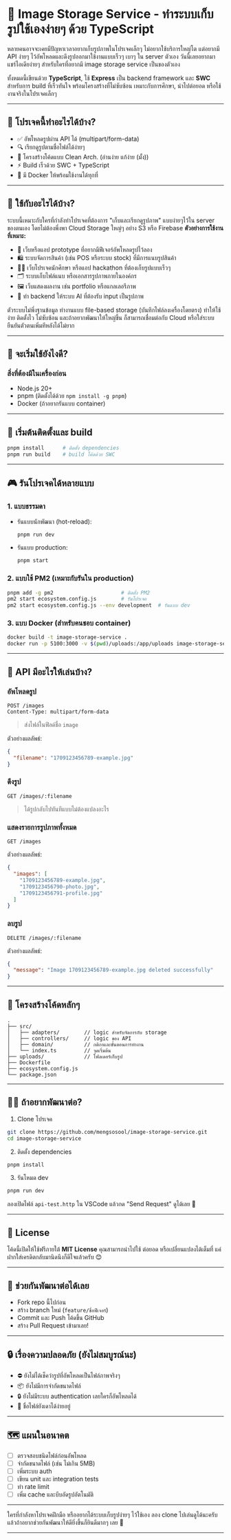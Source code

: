 # 📸 Image Storage Service - ทำระบบเก็บรูปใช้เองง่ายๆ ด้วย TypeScript

หลายคนอาจจะเคยมีปัญหาเวลาอยากเก็บรูปภาพในโปรเจคเล็กๆ ไม่อยากใช้บริการใหญ่โต แต่อยากมี API ง่ายๆ ไว้อัพโหลดและดึงรูปออกมาใช้งานแบบเร็วๆ เบาๆ ใน server ตัวเอง วันนี้เลยอยากมาแชร์ไอเดียง่ายๆ สำหรับใครที่อยากมี image storage service เป็นของตัวเอง

ทั้งหมดนี้เขียนด้วย **TypeScript**, ใช้ **Express** เป็น backend framework และ **SWC** สำหรับการ build ที่เร็วทันใจ พร้อมโครงสร้างที่ไม่ซับซ้อน เหมาะกับการศึกษา, นำไปต่อยอด หรือใช้งานจริงในโปรเจคเล็กๆ

---

## 🌟 โปรเจคนี้ทำอะไรได้บ้าง?

* ✅ อัพโหลดรูปผ่าน API ได้ (multipart/form-data)
* 🔍 เรียกดูรูปตามชื่อไฟล์ได้ง่ายๆ
* 🧱 โครงสร้างโค้ดแบบ Clean Arch. (อ่านง่าย แก้ง่าย (มั้ง))
* ⚡ Build เร็วด้วย SWC + TypeScript
* 🐳 มี Docker ให้พร้อมใช้งานได้ทุกที่

---

## 🧠 ใช้กับอะไรได้บ้าง?

ระบบนี้เหมาะกับใครที่กำลังทำโปรเจคที่ต้องการ "เก็บและเรียกดูรูปภาพ" แบบง่ายๆไว้ใน server ของตนเอง โดยไม่ต้องพึ่งพา Cloud Storage ใหญ่ๆ อย่าง S3 หรือ Firebase
**ตัวอย่างการใช้งานที่เหมาะ:**

* 🧪 เว็บหรือแอป prototype ที่อยากมีฟีเจอร์อัพโหลดรูปไว้ลอง
* 🛍️ ระบบจัดการสินค้า (เช่น POS หรือระบบ stock) ที่มีการแนบรูปสินค้า
* 👨‍🎓 เว็บโปรเจคนักศึกษา หรือแอป hackathon ที่ต้องเก็บรูปแบบเร็วๆ
* 🗂️ ระบบเก็บไฟล์แนบ หรือเอกสารรูปภาพภายในองค์กร
* 🖼️ เว็บแสดงผลงาน เช่น portfolio หรือแกลเลอรีภาพ
* 🤖 ทำ backend ให้ระบบ AI ที่ต้องรับ input เป็นรูปภาพ

ตัวระบบไม่พึ่งฐานข้อมูล ทำงานแบบ file-based storage (บันทึกไฟล์ลงเครื่องโดยตรง) ทำให้ใช้ง่าย ติดตั้งไว ไม่ซับซ้อน
และถ้าอยากพัฒนาให้ใหญ่ขึ้น ก็สามารถเชื่อมต่อกับ Cloud หรือใส่ระบบยืนยันตัวตนเพิ่มทีหลังได้ไม่ยาก

---

## 🚀 จะเริ่มใช้ยังไงดี?

### สิ่งที่ต้องมีในเครื่องก่อน

* Node.js 20+
* pnpm (ติดตั้งได้ด้วย `npm install -g pnpm`)
* Docker (ถ้าอยากรันแบบ container)

---

## 🔧 เริ่มต้นติดตั้งและ build

```bash
pnpm install      # ติดตั้ง dependencies
pnpm run build    # build โค้ดด้วย SWC
```

---

## 🎮 รันโปรเจคได้หลายแบบ

### 1. แบบธรรมดา

* รันแบบนักพัฒนา (hot-reload):

  ```bash
  pnpm run dev
  ```
* รันแบบ production:

  ```bash
  pnpm start
  ```

### 2. แบบใช้ PM2 (เหมาะกับรันใน production)

```bash
pnpm add -g pm2                      # ติดตั้ง PM2
pm2 start ecosystem.config.js        # รันโปรเจค
pm2 start ecosystem.config.js --env development  # รันแบบ dev
```

### 3. แบบ Docker (สำหรับคนชอบ container)

```bash
docker build -t image-storage-service .
docker run -p 5100:3000 -v $(pwd)/uploads:/app/uploads image-storage-service
```

---

## 📡 API มีอะไรให้เล่นบ้าง?

### อัพโหลดรูป

```http
POST /images
Content-Type: multipart/form-data
```

> ส่งไฟล์ในฟิลด์ชื่อ `image`

ตัวอย่างผลลัพธ์:

```json
{
  "filename": "1709123456789-example.jpg"
}
```

### ดึงรูป

```http
GET /images/:filename
```

> ได้รูปกลับไปทันทีแบบไม่ต้องแปลงอะไร

### แสดงรายการรูปภาพทั้งหมด

```http
GET /images
```

ตัวอย่างผลลัพธ์:

```json
{
  "images": [
    "1709123456789-example.jpg",
    "1709123456790-photo.jpg",
    "1709123456791-profile.jpg"
  ]
}
```

### ลบรูป

```http
DELETE /images/:filename
```

ตัวอย่างผลลัพธ์:

```json
{
  "message": "Image 1709123456789-example.jpg deleted successfully"
}
```

---

## 📁 โครงสร้างโค้ดหลักๆ

```
.
├── src/
│   ├── adapters/        // logic สำหรับจัดการกับ storage
│   ├── controllers/     // logic ของ API
│   ├── domain/          // กติกาและขั้นตอนการทำงาน
│   └── index.ts         // จุดเริ่มต้น
├── uploads/             // โฟลเดอร์เก็บรูป
├── Dockerfile
├── ecosystem.config.js
└── package.json

```

---

## 👨‍💻 ถ้าอยากพัฒนาต่อ?

1. Clone โปรเจค

```bash
git clone https://github.com/mengsosool/image-storage-service.git
cd image-storage-service
```

2. ติดตั้ง dependencies

```bash
pnpm install
```

3. รันโหมด dev

```bash
pnpm run dev
```

ลองเปิดไฟล์ `api-test.http` ใน VSCode แล้วกด "Send Request" ดูได้เลย 🚀

---

## 📜 License

โค้ดนี้เปิดให้ใช้ฟรีภายใต้ **MIT License**
คุณสามารถนำไปใช้ ต่อยอด หรือเปลี่ยนแปลงได้เต็มที่
แค่ฝากใส่เครดิตกลับมานิดนึงก็ดีใจแล้วครับ 😊

---

## 🤝 ช่วยกันพัฒนาต่อได้เลย

* Fork repo นี้ไปก่อน
* สร้าง branch ใหม่ (`feature/ชื่อฟีเจอร์`)
* Commit และ Push โค้ดขึ้น GitHub
* สร้าง Pull Request เข้ามาเลย!

---

## 🔒 เรื่องความปลอดภัย (ยังไม่สมบูรณ์นะ)

* ⛔ ยังไม่ได้เช็คว่ารูปที่อัพโหลดเป็นไฟล์ภาพจริงๆ
* 📦 ยังไม่มีการจำกัดขนาดไฟล์
* 🔒 ยังไม่มีระบบ authentication เลยใครก็อัพโหลดได้
* 🔐 ชื่อไฟล์ยังเดาได้ง่ายอยู่

---

## 🗺️ แผนในอนาคต

* [ ] ตรวจสอบชนิดไฟล์ก่อนอัพโหลด
* [ ] จำกัดขนาดไฟล์ (เช่น ไม่เกิน 5MB)
* [ ] เพิ่มระบบ auth
* [ ] เขียน unit และ integration tests
* [ ] ทำ rate limit
* [ ] เพิ่ม cache และบีบอัดรูปอัตโนมัติ

---

ใครที่กำลังหาโปรเจคฝึกมือ หรืออยากได้ระบบเก็บรูปง่ายๆ ไว้ใช้เอง ลอง clone ไปเล่นดูได้นะครับ แล้วถ้าอยากช่วยกันพัฒนาให้ดียิ่งขึ้นก็ยินดีมากๆ เลย 🎉

---
